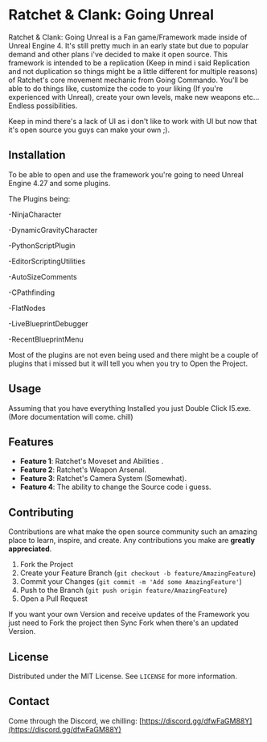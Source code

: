 # Ratchet & Clank: Going Unreal

Ratchet & Clank: Going Unreal is a Fan game/Framework made inside of Unreal Engine 4. It's still pretty much in an early state but due to popular demand and other plans i've decided to make it open source. This framework is intended to be a replication (Keep in mind i said Replication and not duplication so things might be a little different for multiple reasons) of Ratchet's core movement mechanic from Going Commando. You'll be able to do things like, customize the code to your liking (If you're experienced with Unreal), create your own levels, make new weapons etc... Endless possibilities. 

Keep in mind there's a lack of UI as i don't like to work with UI but now that it's open source you guys can make your own ;). 



## Installation

To be able to open and use the framework you're going to need Unreal Engine 4.27 and some plugins.

 The Plugins being:

-NinjaCharacter

-DynamicGravityCharacter

-PythonScriptPlugin

-EditorScriptingUtilities

-AutoSizeComments

-CPathfinding

-FlatNodes

-LiveBlueprintDebugger

-RecentBlueprintMenu



 Most of the plugins are not even being used and there might be a couple of plugins that i missed but it will tell you when you try to Open the Project.

 
## Usage

Assuming that you have everything Installed you just Double Click I5.exe. (More documentation will come. chill)


## Features

- **Feature 1**: Ratchet's Moveset and Abilities .
- **Feature 2**: Ratchet's Weapon Arsenal.
- **Feature 3**: Ratchet's Camera System (Somewhat).
- **Feature 4**: The ability to change the Source code i guess.

## Contributing

Contributions are what make the open source community such an amazing place to learn, inspire, and create. Any contributions you make are **greatly appreciated**.

1. Fork the Project
2. Create your Feature Branch (`git checkout -b feature/AmazingFeature`)
3. Commit your Changes (`git commit -m 'Add some AmazingFeature'`)
4. Push to the Branch (`git push origin feature/AmazingFeature`)
5. Open a Pull Request

If you want your own Version and receive updates of the Framework you just need to Fork the project then Sync Fork when there's an updated Version.

## License

Distributed under the MIT License. See `LICENSE` for more information.

## Contact

Come through the Discord, we chilling: [https://discord.gg/dfwFaGM88Y](https://discord.gg/dfwFaGM88Y)
